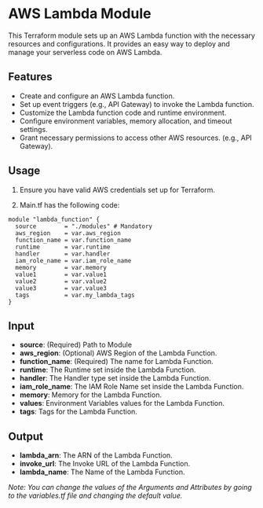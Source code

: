 # AWS Lambda Module

This Terraform module sets up an AWS Lambda function with the necessary resources and configurations. It provides an easy way to deploy and manage your serverless code on AWS Lambda.

## Features

- Create and configure an AWS Lambda function.
- Set up event triggers (e.g., API Gateway) to invoke the Lambda function.
- Customize the Lambda function code and runtime environment.
- Configure environment variables, memory allocation, and timeout settings.
- Grant necessary permissions to access other AWS resources. (e.g., API Gateway).

## Usage

1. Ensure you have valid AWS credentials set up for Terraform.

2. Main.tf has the following code:

```hcl
module "lambda_function" {
  source        = "./modules" # Mandatory
  aws_region    = var.aws_region
  function_name = var.function_name
  runtime       = var.runtime
  handler       = var.handler
  iam_role_name = var.iam_role_name
  memory        = var.memory
  value1        = var.value1
  value2        = var.value2
  value3        = var.value3
  tags          = var.my_lambda_tags
}

```

## Input

- **source**: (Required) Path to Module
- **aws_region**: (Optional) AWS Region of the Lambda Function.
- **function_name**: (Required) The name for Lambda Function.
- **runtime**: The Runtime set inside the Lambda Function.
- **handler**: The Handler type set inside the Lambda Function.
- **iam_role_name**: The IAM Role Name set inside the Lambda Function.
- **memory**: Memory for the Lambda Function.
- **values**: Environment Variables values for the Lambda Function.
- **tags**: Tags for the Lambda Function.

## Output

- **lambda_arn**: The ARN of the Lambda Function.
- **invoke_url**: The Invoke URL of the Lambda Function.
- **lambda_name**: The Name of the Lambda Function.

_Note: You can change the values of the Arguments and Attributes by going to the variables.tf file and changing the default value._
